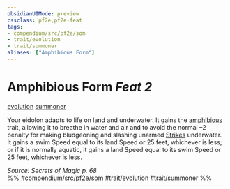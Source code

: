```yaml
---
obsidianUIMode: preview
cssclass: pf2e,pf2e-feat
tags:
- compendium/src/pf2e/som
- trait/evolution
- trait/summoner
aliases: ["Amphibious Form"]
---
```

# Amphibious Form  *Feat 2*  
[evolution](/rules/traits/evolution-som.md)  [summoner](/rules/traits/summoner-som.md)  


Your eidolon adapts to life on land and underwater. It gains the [amphibious](/rules/traits/amphibious-b1.md) trait, allowing it to breathe in water and air and to avoid the normal –2 penalty for making bludgeoning and slashing unarmed [Strikes](/rules/actions/strike.md) underwater. It gains a swim Speed equal to its land Speed or 25 feet, whichever is less; or if it is normally aquatic, it gains a land Speed equal to its swim Speed or 25 feet, whichever is less.

*Source: Secrets of Magic p. 68*  
%% #compendium/src/pf2e/som #trait/evolution #trait/summoner %%